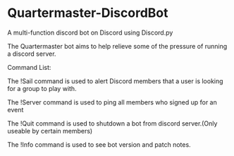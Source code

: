 # Quartermaster-DiscordBot
A multi-function discord bot on Discord using Discord.py 

The Quartermaster bot aims to help relieve some of the pressure of running a discord server.

Command List:

The !Sail command is used to alert Discord members that a user is looking for a group to play with.

The !Server command is used to ping all members who signed up for an event

The !Quit command is used to shutdown a bot from discord server.(Only useable by certain members)

The !Info command is used to see bot version and patch notes.
